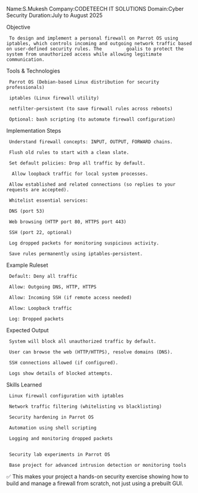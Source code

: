Name:S.Mukesh
Company:CODETEECH IT SOLUTIONS
Domain:Cyber Security
Duration:July to August 2025



Objective

     To design and implement a personal firewall on Parrot OS using iptables, which controls incoming and outgoing network traffic based on user-defined security rules. The         goalis to protect the system from unauthorized access while allowing legitimate communication.

Tools & Technologies

     Parrot OS (Debian-based Linux distribution for security professionals)

     iptables (Linux firewall utility)

     netfilter-persistent (to save firewall rules across reboots)

     Optional: bash scripting (to automate firewall configuration)

Implementation Steps

     Understand firewall concepts: INPUT, OUTPUT, FORWARD chains.

     Flush old rules to start with a clean slate.

     Set default policies: Drop all traffic by default.

      Allow loopback traffic for local system processes.

     Allow established and related connections (so replies to your requests are accepted).

     Whitelist essential services:

     DNS (port 53)

     Web browsing (HTTP port 80, HTTPS port 443)

     SSH (port 22, optional)

     Log dropped packets for monitoring suspicious activity.

     Save rules permanently using iptables-persistent.

Example Ruleset

     Default: Deny all traffic

     Allow: Outgoing DNS, HTTP, HTTPS

     Allow: Incoming SSH (if remote access needed)

     Allow: Loopback traffic

     Log: Dropped packets

Expected Output

     System will block all unauthorized traffic by default.

     User can browse the web (HTTP/HTTPS), resolve domains (DNS).

     SSH connections allowed (if configured).

     Logs show details of blocked attempts.

Skills Learned

     Linux firewall configuration with iptables

     Network traffic filtering (whitelisting vs blacklisting)

     Security hardening in Parrot OS
 
     Automation using shell scripting

     Logging and monitoring dropped packets

     
     Security lab experiments in Parrot OS

     Base project for advanced intrusion detection or monitoring tools

✅ This makes your project a hands-on security exercise showing how to build and manage a firewall from scratch, not just using a prebuilt GUI.
